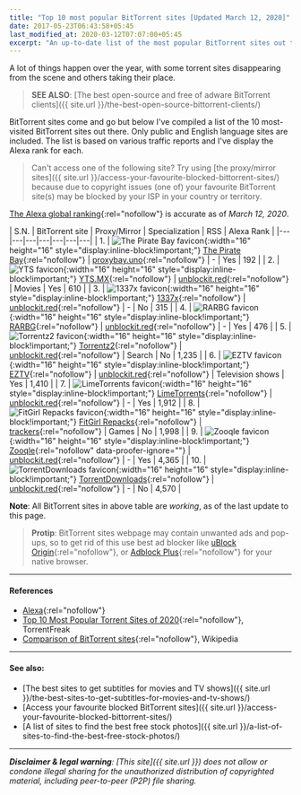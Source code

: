 ```yaml
---
title: "Top 10 most popular BitTorrent sites [Updated March 12, 2020]"
date: 2017-05-23T06:43:58+05:45
last_modified_at: 2020-03-12T07:07:00+05:45
excerpt: "An up-to-date list of the most popular BitTorrent sites out there."
---
```


A lot of things happen over the year, with some torrent sites disappearing from the scene and others taking their place.

> **SEE ALSO**: [The best open-source and free of adware BitTorrent clients]({{ site.url }}/the-best-open-source-bittorrent-clients/)

BitTorrent sites come and go but below I've compiled a list of the 10 most-visited BitTorrent sites out there. Only public and English language sites are included. The list is based on various traffic reports and I've display the Alexa rank for each.

> Can't access one of the following site? Try using [the proxy/mirror sites]({{ site.url }}/access-your-favourite-blocked-bittorrent-sites/) because due to copyright issues (one of) your favourite BitTorrent site(s) may be blocked by your ISP in your country or territory.

[The Alexa global ranking](https://www.alexa.com/siteinfo){:rel="nofollow"} is accurate as of *March 12, 2020*.

| S.N. | BitTorrent site | Proxy/Mirror | Specialization | RSS | Alexa Rank |
|---|---|---|---|---|---|---|
| 1. | ![The Pirate Bay favicon](https://unblockit.red/ico/pirateproxy.ico){:width="16" height="16" style="display:inline-block!important;"} [The Pirate Bay](http://thepiratebay.org/){:rel="nofollow"} | [proxybay.uno](https://proxybay.uno/){:rel="nofollow"} | - | Yes | 192 |
| 2. | ![YTS favicon](https://unblockit.red/ico/yts.ico){:width="16" height="16" style="display:inline-block!important;"} [YTS.MX](http://yts.mx){:rel="nofollow"} | [unblockit.red](http://yts.unblockit.red/){:rel="nofollow"} | Movies | Yes | 610 |
| 3. | ![1337x favicon](https://unblockit.red/ico/1337x.ico){:width="16" height="16" style="display:inline-block!important;"} [1337x](http://1337x.to/){:rel="nofollow"} | [unblockit.red](http://1337x.unblockit.red/){:rel="nofollow"} | - | No  | 315 |
| 4. | ![RARBG favicon](https://unblockit.red/ico/rarbg.ico){:width="16" height="16" style="display:inline-block!important;"} [RARBG](http://rarbg.to/){:rel="nofollow"} | [unblockit.red](http://rarbg.unblockit.red/){:rel="nofollow"} | - | Yes | 476 |
| 5. | ![Torrentz2 favicon](https://unblockit.red/ico/torrentz.ico){:width="16" height="16" style="display:inline-block!important;"} [Torrentz2](http://torrentz2.eu/){:rel="nofollow"} | [unblockit.red](http://torrentz2.unblockit.red/){:rel="nofollow"} | Search | No | 1,235 |
| 6. | ![EZTV favicon](https://unblockit.red/ico/eztv.ico){:width="16" height="16" style="display:inline-block!important;"} [EZTV](http://eztv.io/){:rel="nofollow"} | [unblockit.red](http://eztv.unblockit.red/){:rel="nofollow"} | Television shows | Yes | 1,410 |
| 7. | ![LimeTorrents favicon](https://unblockit.red/ico/limetorrents.ico){:width="16" height="16" style="display:inline-block!important;"} [LimeTorrents](http://www.limetorrents.info/){:rel="nofollow"} | [unblockit.red](http://limetorrents.unblockit.red/){:rel="nofollow"} | - | Yes | 1,912 |
| 8. | ![FitGirl Repacks favicon](https://fitgirl-repacks.site/wp-content/uploads/2016/08/cropped-icon-32x32.jpg){:width="16" height="16" style="display:inline-block!important;"} [FitGirl Repacks](http://fitgirl-repacks.site/){:rel="nofollow"} | [trackers](http://1337x.unblockit.red/user/FitGirl/){:rel="nofollow"} | Games | No | 1,998 |
| 9. | ![Zooqle favicon](https://unblockit.red/ico/zooqle.ico){:width="16" height="16" style="display:inline-block!important;"} [Zooqle](http://zooqle.com/){:rel="nofollow" data-proofer-ignore=""} | [unblockit.red](http://zooqle.unblockit.red/){:rel="nofollow"} | - | Yes | 4,365 |
| 10. | ![TorrentDownloads favicon](https://unblockit.red/ico/torrentdownloads.ico){:width="16" height="16" style="display:inline-block!important;"} [TorrentDownloads](http://www.torrentdownloads.me/){:rel="nofollow"} | [unblockit.red](http://torrentdownloads.unblockit.red/){:rel="nofollow"} | - | No | 4,570 |


**Note**: All BitTorrent sites in above table are *working*, as of the last update to this page.

> **Protip**: BitTorrent sites webpage may contain unwanted ads and pop-ups, so to get rid of this use best ad blocker like [uBlock Origin](http://github.com/gorhill/uBlock){:rel="nofollow"}, or [Adblock Plus](http://adblockplus.org/en/){:rel="nofollow"} for your native browser.

---

#### References

* [Alexa](http://www.alexa.com/siteinfo){:rel="nofollow"}
* [Top 10 Most Popular Torrent Sites of 2020](https://torrentfreak.com/top-10-most-popular-torrent-sites-of-2020-200105/){:rel="nofollow"}, TorrentFreak
* [Comparison of BitTorrent sites](http://en.wikipedia.org/wiki/Comparison_of_BitTorrent_sites){:rel="nofollow"}, Wikipedia

---

#### See also:

* [The best sites to get subtitles for movies and TV shows]({{ site.url }}/the-best-sites-to-get-subtitles-for-movies-and-tv-shows/)
* [Access your favourite blocked BitTorrent sites]({{ site.url }}/access-your-favourite-blocked-bittorrent-sites/)
* [A list of sites to find the best free stock photos]({{ site.url }}/a-list-of-sites-to-find-the-best-free-stock-photos/)

---

_**Disclaimer & legal warning**: [This site]({{ site.url }}) does not allow or condone illegal sharing for the unauthorized distribution of copyrighted material, including peer-to-peer (P2P) file sharing._
